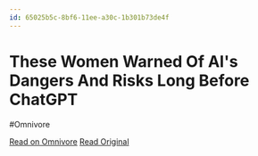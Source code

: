 ```yaml
---
id: 65025b5c-8bf6-11ee-a30c-1b301b73de4f
---
```


# These Women Warned Of AI's Dangers And Risks Long Before ChatGPT
#Omnivore

[Read on Omnivore](https://omnivore.app/me/these-women-warned-of-ai-s-dangers-and-risks-long-before-chat-gp-18c091f2ad4)
[Read Original](https://www.rollingstone.com/culture/culture-features/women-warnings-ai-danger-risk-before-chatgpt-1234804367/)

